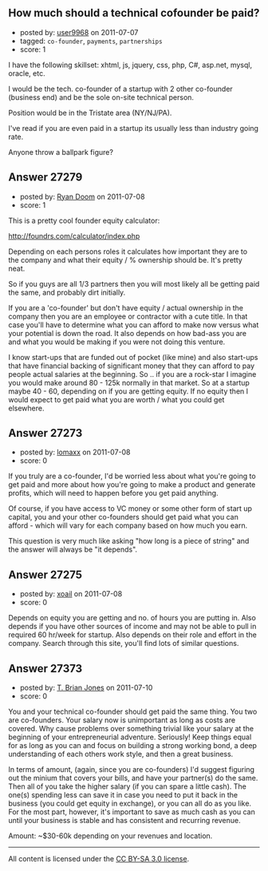 ## How much should a technical cofounder be paid?

- posted by: [user9968](https://stackexchange.com/users/-1/9968-user9968) on 2011-07-07
- tagged: `co-founder`, `payments`, `partnerships`
- score: 1

I have the following skillset: xhtml, js, jquery, css, php, C#, asp.net,  mysql, oracle, etc.

I would be the tech. co-founder of a startup with 2 other co-founder (business end) and be the sole on-site technical person.

Position would be in the Tristate area (NY/NJ/PA).

I've read if you are even paid in a startup its usually less than industry going rate.

Anyone throw a ballpark figure?


## Answer 27279

- posted by: [Ryan Doom](https://stackexchange.com/users/-1/5655-ryan-doom) on 2011-07-08
- score: 1

This is a pretty cool founder equity calculator:

http://foundrs.com/calculator/index.php

Depending on each persons roles it calculates how important they are to the company and what their equity / % ownership should be. It's pretty neat.

So if you guys are all 1/3 partners then you will most likely all be getting paid the same, and probably dirt initially.

If you are a 'co-founder' but don't have equity / actual ownership in the company then you are an employee or contractor with a cute title.  In that case you'll have to determine what you can afford to make now versus what your potential is down the road.  It also depends on how bad-ass you are and what you would be making if you were not doing this venture.

I know start-ups that are funded out of pocket (like mine) and also start-ups that have financial backing of significant money that they can afford to pay people actual salaries at the beginning.  So .. if you are a rock-star I imagine you would make around 80 - 125k normally in that market.  So at a startup maybe 40 - 60, depending on if you are getting equity. If no equity then I would expect to get paid what you are worth / what you could get elsewhere.




## Answer 27273

- posted by: [lomaxx](https://stackexchange.com/users/-1/11758-lomaxx) on 2011-07-08
- score: 0

If you truly are a co-founder, I'd be worried less about what you're going to get paid and more about how you're going to make a product and generate profits, which will need to happen before you get paid anything.

Of course, if you have access to VC money or some other form of start up capital, you and your other co-founders should get paid what you can afford - which will vary for each company based on how much you earn.

This question is very much like asking "how long is a piece of string" and the answer will always be "it depends".




## Answer 27275

- posted by: [xoail](https://stackexchange.com/users/-1/10811-xoail) on 2011-07-08
- score: 0

Depends on equity you are getting and no. of hours you are putting in. Also depends if you have other sources of income and may not be able to pull in required 60 hr/week for startup. Also depends on their role and effort in the company. Search through this site, you'll find lots of similar questions.


## Answer 27373

- posted by: [T. Brian Jones](https://stackexchange.com/users/-1/11826-t-brian-jones) on 2011-07-10
- score: 0

You and your technical co-founder should get paid the same thing.  You two are co-founders.  Your salary now is unimportant as long as costs are covered.  Why cause problems over something trivial like your salary at the beginning of your entrepreneurial adventure.  Seriously!  Keep things equal for as long as you can and focus on building a strong working bond, a deep understanding of each others work style, and then a great business.

In terms of amount, (again, since you are co-founders) I'd suggest figuring out the minium that covers your bills, and have your partner(s) do the same.  Then all of you take the higher salary (if you can spare a little cash).  The one(s) spending less can save it in case you need to put it back in the business (you could get equity in exchange), or you can all do as you like.  For the most part, however, it's important to save as much cash as you can until your business is stable and has consistent and recurring revenue.

Amount: ~$30-60k depending on your revenues and location.



---

All content is licensed under the [CC BY-SA 3.0 license](https://creativecommons.org/licenses/by-sa/3.0/).
